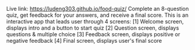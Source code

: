 Live link: https://ludeng303.github.io/food-quiz/
					Complete an 8-question quiz, get feedback for your answers, and receive a final score.
					This is an interactive app that leads user through 4 screens: 
					[1] Welcome screen, displays intro and a button to start quiz
					[2] Question screen, displays questions & multiple choice
					[3] Feedback screen, displays positive or negative feedback
					[4] Final screen, displays user's final score
